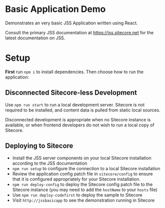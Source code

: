 # Basic Application Demo

Demonstrates an very basic JSS Application written using React.

Consult the primary JSS documentation at https://jss.sitecore.net for the latest documentation on JSS.

# Setup

**First** run `npm i` to install dependencies. Then choose how to run the application:

## Disconnected Sitecore-less Development

Use `npm run start` to run a local development server. Sitecore is not required to be installed, and content data is pulled from static local sources.

Disconnected development is appropriate when no Sitecore instance is available, or when frontend developers do not wish to run a local copy of Sitecore.

## Deploying to Sitecore

* Install the JSS server components on your local Sitecore installation according to the JSS documentation
* `npm run setup` to configure the connection to a local Sitecore installation
* Review the application config patch file in `sitecore/config` to ensure that it is configured appropriately for your Sitecore installation.
* `npm run deploy-config` to deploy the Sitecore config patch file to the Sitecore instance (you may need to add the `hostName` to your `hosts` file)
* Use `npm run deploy-codefirst` to deploy the sample to Sitecore
* Visit `http://jssbasicapp` to see the demonstration running in Sitecore